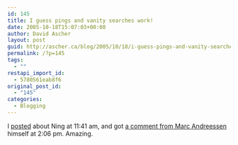 ```yaml
---
id: 145
title: I guess pings and vanity searches work!
date: 2005-10-18T15:07:03+00:00
author: David Ascher
layout: post
guid: http://ascher.ca/blog/2005/10/18/i-guess-pings-and-vanity-searches-work/
permalink: /?p=145
tags:
  - ""
restapi_import_id:
  - 5780561eab8f6
original_post_id:
  - "145"
categories:
  - Blogging
---
```

I [posted](http://ascher.ca/blog/2005/10/18/ning-maybe-not-what-they-had-in-mind/) about Ning at 11:41 am, and got [a comment from Marc Andreessen](http://ascher.ca/blog/2005/10/18/ning-maybe-not-what-they-had-in-mind/#comments) himself at 2:06 pm. Amazing.